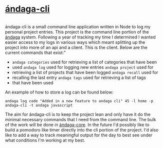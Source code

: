 # [ándaga-cli](https://github.com/ckipp01/andaga-cli)

```scala mdoc:percentages:andaga-cli
```

ándaga-cli is a small command line application written in Node to log my
personal project entries. This project is the command line portion of the
[ándaga](andaga.html) system. Following a year of tracking my time I
determined I wanted easier access to my logs in various ways which meant
splitting up the project into more of an api and a client. This is the client.
Below are the current commands that exist:"

 - `andaga categories` used for retrieving a list of categories that have been
 - used `andaga log` used for logging new entries `andaga project`  used for
 - retrieving a list of projects that have been logged `andaga recall` used for
 - recalling the last entry `andaga tags` used for retrieving a list of tags
 - that have been used

An example of how to store a log can be found below:

```fish
andaga log code "Added in a new feature to andaga cli" 45 -l home -p andaga-cli -t andaga javascript
```

The aim for ándaga-cli is to keep the project lean and only have it do the
minimal necessary commands that I need from the command line. The bulk of the
work will be done in [ándaga-core](andaga-core.html). In the future I'd
possibly like to build a pomodoro like timer directly into the cli portion of
the project. I'd also like to add a way to track meaningful output for the day
to best see under what conditions I'm working at my best.
